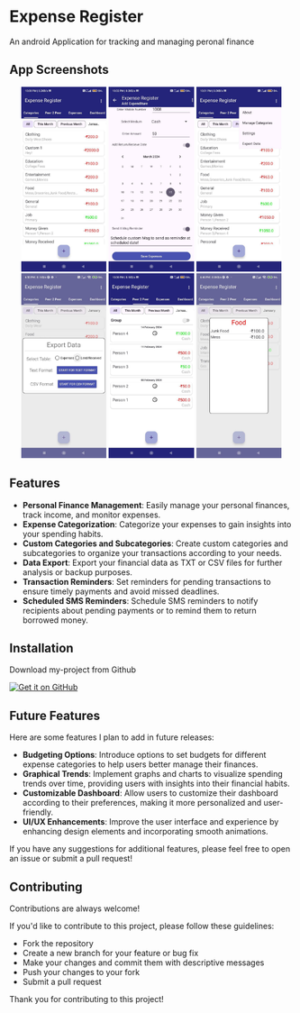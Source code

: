 # Expense Register

An android Application for tracking and managing peronal finance
## App Screenshots
<p align="center">
  <img src="Images/photo1709904070%20(1).jpeg" width="30%" />
  <img src="Images/photo1709904070%20(2).jpeg" width="30%" />
  <img src="Images/photo1709904070(4).jpeg" width="30%" />

  <img src="Images/photo1709904070%20(3).jpeg" width="30%" />
  <img src="/Images/photo1709904070.jpeg" width="30%" />
  <img src="Images/photo1709904070 (5).jpeg" width="30%" />
</p>

## Features

- **Personal Finance Management**: Easily manage your personal finances, track income, and monitor expenses.
- **Expense Categorization**: Categorize your expenses to gain insights into your spending habits.
- **Custom Categories and Subcategories**: Create custom categories and subcategories to organize your transactions according to your needs.
- **Data Export**: Export your financial data as TXT or CSV files for further analysis or backup purposes.
- **Transaction Reminders**: Set reminders for pending transactions to ensure timely payments and avoid missed deadlines.
- **Scheduled SMS Reminders**: Schedule SMS reminders to notify recipients about pending payments or to remind them to return borrowed money.

## Installation

Download my-project from Github

[<img src="https://github.com/machiav3lli/oandbackupx/blob/034b226cea5c1b30eb4f6a6f313e4dadcbb0ece4/badge_github.png"
    alt="Get it on GitHub"
    height="80">](https://github.com/TheCodeSmith404/Expense-Register/releases/tag/v1.0)

## Future Features

Here are some features I plan to add in future releases:

- **Budgeting Options**: Introduce options to set budgets for different expense categories to help users better manage their finances.
- **Graphical Trends**: Implement graphs and charts to visualize spending trends over time, providing users with insights into their financial habits.
- **Customizable Dashboard**: Allow users to customize their dashboard according to their preferences, making it more personalized and user-friendly.
- **UI/UX Enhancements**: Improve the user interface and experience by enhancing design elements and incorporating smooth animations.

If you have any suggestions for additional features, please feel free to open an issue or submit a pull request!

## Contributing

Contributions are always welcome!

If you'd like to contribute to this project, please follow these guidelines:

- Fork the repository
- Create a new branch for your feature or bug fix
- Make your changes and commit them with descriptive messages
- Push your changes to your fork
- Submit a pull request

Thank you for contributing to this project!
